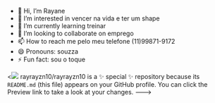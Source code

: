 - 👋 Hi, I’m Rayane  
- 👀 I’m interested in vencer na vida e ter um shape 
- 🌱 I’m currently learning treinar 
- 💞️ I’m looking to collaborate on emprego 
- 📫 How to reach me pelo meu telefone (11)99871-9172
- 😄 Pronouns: souzza 
- ⚡ Fun fact: sou o toque 

<![](https://media1.tenor.com/m/aSW9ZfIIC64AAAAC/shaq-shimmy.gif)
rayrayzn10/rayrayzn10 is a ✨ special ✨ repository because its `README.md` (this file) appears on your GitHub profile.
You can click the Preview link to take a look at your changes.
--->
